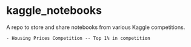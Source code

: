 # kaggle_notebooks
A repo to store and share notebooks from various Kaggle competitions. 

	- Housing Prices Competition -- Top 1% in competition